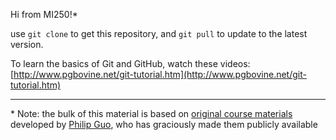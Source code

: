 Hi from MI250!*



use `git clone` to get this repository, and `git pull` to update to the
latest version.

To learn the basics of Git and GitHub, watch these videos:
[http://www.pgbovine.net/git-tutorial.htm](http://www.pgbovine.net/git-tutorial.htm)


--------------------
\* Note: the bulk of this material is based on [original course materials](http://courses.pgbovine.net/csc210/schedule.htm) developed by [Philip Guo](http://www.pgbovine.net/), who has graciously made them publicly available
